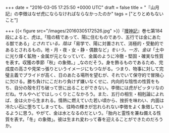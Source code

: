 
+++
date = "2016-03-05 17:25:50 +0000 UTC"
draft = false
title = "『山月記』の李徴はなぜ虎にならなければならなかったのか"
tags = ["とりとめもないこと"]

+++
{{< figure src="/images/20160305172526.jpg"  >}}『<a href="http://www.amazon.co.jp/exec/obidos/ASIN/4582763227/">捜神記</a>』巻七第184段によると、虎は_「陰の精であって、陽に住むものであり、五行では金にあたる獣である」_とされている。陰は_「易学で、陽に対置されて、消極的・受動的であるとされるもの。地・月・夜・女・静・偶数など」_をいう。一方、金は_「土中に光り煇く鉱物・金属が元となっていて、金属のように冷徹・堅固・確実な性質を表す。収獲の季節「秋」の象徴。」_なのだそう。身を飾るものであるため、完成度の高さや見栄っ張りというイメージにもつながる。つまり、物事に対して完璧主義でプライドが高く、日のあたる場所を望むが、それでいて保守的で冒険心に欠ける。勝ち負けにこだわり負けず嫌いなくせに、内向的な陰性の性質をもち、自分の殻を打ち破って世に出ることができない。李徴には虎がピッタリなのだね。サルやヘビではしっくりとこなかろう。また、五行の相生・相剋論によれば、金は火から生まれる。情熱に燃えていた若い頃から、挫折を味わい、内面は冷たい石に堕ちてしまっても、往時の輝きが忘れられない李徴をよく象徴しているように思う。やがて、金は水となるのだという。「胎内と霊性を兼ね備える性質を表す。「冬」の象徴」。彼は生まれ変わって春を迎えることができたのだろうか。


